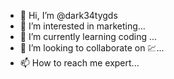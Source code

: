 - 👋 Hi, I’m @dark34tygds
- 👀 I’m interested in marketing...
- 🌱 I’m currently learning coding ...
- 💞️ I’m looking to collaborate on 💹...
- 📫 How to reach me expert...

<!---
dark34tygds/dark34tygds is a ✨ special ✨ repository because its `README.md` (this file) appears on your GitHub profile.
You can click the Preview link to take a look at your changes.
--->
